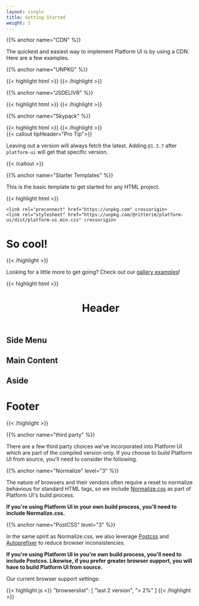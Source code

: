 ```yaml
---
layout: single
title: Getting Started
weight: 1
---
```


{{% anchor name="CDN" %}}

The quickest and easiest way to implement Platform UI is by using a CDN. Here are a few examples.

{{% anchor name="UNPKG" %}}

<div class="mb-4">
{{< highlight html >}}
<!-- In the <head> of your site. -->
<link rel="preconnect" href="https://unpkg.com" crossorigin>
<link rel="stylesheet" href="https://unpkg.com/@ritterim/platform-ui/dist/platform-ui.min.css" crossorigin>
<!-- Directly before the closing </body> tag of your site. -->
<script src="https://unpkg.com/@ritterim/platform-ui/dist/js/platform-ui.min.js" crossorigin defer></script>
{{< /highlight >}}
</div>

{{% anchor name="JSDELIVR" %}}

<div class="mb-4">
{{< highlight html >}}
<!-- In the <head> of your site. -->
<link rel="dns-prefetch" href="https://cdn.jsdelivr.net" crossorigin>
<link rel="stylesheet" href="https://cdn.jsdelivr.net/npm/@ritterim/platform-ui/dist/platform-ui.min.css" crossorigin>
<!-- Directly before the closing </body> tag of your site. -->
<script src="cdn.jsdelivr.net/npm/@ritterim/platform-ui/dist/js/platform-ui.min.js" crossorigin defer></script>
{{< /highlight >}}
</div>

{{% anchor name="Skypack" %}}

<div class="mb-4">
{{< highlight html >}}
<!-- In the <head> of your site. -->
<link rel="dns-prefetch" href="https://cdn.skypack.dev" crossorigin>
<link rel="stylesheet" href="https://cdn.skypack.dev/@ritterim/platform-ui/dist/platform-ui.min.css" crossorigin>
<!-- Directly before the closing </body> tag of your site. -->
<script src="https://https:/cdn.skypack.dev/@ritterim/platform-ui/dist/js/platform-ui.min.js" crossorigin defer></script>
{{< /highlight >}}
</div>

<div class="mb-6">
{{< callout tipHeader="Pro Tip">}}
<p>Leaving out a version will always fetch the latest. Adding <code>@1.3.7</code> after <code>platform-ui</code> will get that specific version. </p>
{{< /callout >}}
</div>

{{% anchor name="Starter Templates" %}}

This is the basic template to get started for any HTML project.

<div class="mb-4">
{{< highlight html >}}
<!doctype html>
<html lang="en">
  <head>
    <title>We're using Platform UI!</title>
    <meta charset="utf-8">
    <meta name="viewport" content="width=device-width, initial-scale=1, shrink-to-fit=no">

    <link rel="preconnect" href="https://unpkg.com" crossorigin>
    <link rel="stylesheet" href="https://unpkg.com/@ritterim/platform-ui/dist/platform-ui.min.css" crossorigin>

  </head>
  <body>
    <h1>So cool!</h1>
    <!-- Website things... -->
    <script src="https://unpkg.com/@ritterim/platform-ui/dist/js/platform-ui.min.js" crossorigin defer></script>
  </body>
</html>
{{< /highlight >}}
</div>
 
Looking for a little more to get going? Check out our [gallery examples](/launch-pad/)!


<div class="mb-4">
{{< highlight html >}}
<!doctype html>
<html lang="en">

<head>
  <title>Holy Grail layout | Platform UI!</title>
  <meta charset="utf-8">
  <meta name="viewport" content="width=device-width, initial-scale=1, shrink-to-fit=no">

  <!-- load fonts -->		
  <link rel="stylesheet" href="https://unpkg.com/@ritterim/platform-ui/dist/platform-ui.min.css">
</head>

<body class="flex flex--column">
  <header class="py-6 px-3">
    <h1>Header</h1>
  </header>
  <main class="block-container flex--grow">
    <aside class="block lg-tablet-up-2">
      <h1>Side Menu</h1>
    </aside>
    <section class="block lg-tablet-up-8 p-3">
      <h1 class="text--base">Main Content</h1>
    </section>
    <aside class="block lg-tablet-up-2">
      <h1>Aside</h1>
    </aside>
  </main>
  <footer class="py-6 px-3">
    <h1>Footer</h1>
  </footer>
</body>
<script src="https://unpkg.com/@ritterim/platform-ui/dist/js/platform-ui.min.js"></script>

</html>
{{< /highlight >}}
</div>
 
{{% anchor name="third party" %}}

There are a few third party choices we've incorporated into Platform UI which are part of the compiled version only. If you choose to build Platform UI from source, you'll need to consider the following.

{{% anchor name="Normalize" level="3" %}}

The nature of browsers and their vendors often require a reset to normalize behavious for standard HTML tags, so we include <a href="https://necolas.github.io/normalize.css/" rel="external" rel="external">Normalize.css</a> as part of Platform UI's build process.

**If you're using Platform UI in your own build process, you'll need to include Normalize.css.**

{{% anchor name="PostCSS" level="3" %}}

In the same spirit as Normalize.css, we also leverage <a href="https://github.com/postcss/postcss" rel="external">Postcss</a> and <a href="https://github.com/postcss/autoprefixer" rel="external" rel="external">Autoprefixer</a> to reduce browser inconsistencies. 

**If you're using Platform UI in you're own build process, you'll need to include Postcss. Likewise, if you prefer greater browser support, you will have to build Platform UI from source.**

Our current browser support settings:

<div class="mt-3 mb-4">
{{< highlight js >}}
"browserslist": [
	"last 2 version",
	"> 2%"
]
{{< /highlight >}}
</div>
